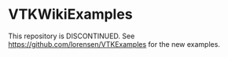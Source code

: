# VTKWikiExamples
This repository is DISCONTINUED. See https://github.com/lorensen/VTKExamples for the new examples.
